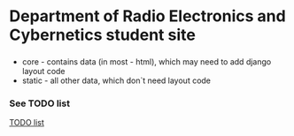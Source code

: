 # Department of Radio Electronics and Cybernetics student site

### 

- core - contains data (in most - html), which may need to add django layout code
- static - all other data, which don`t need layout code

### See TODO list
[TODO list](swdc/TODO.md)